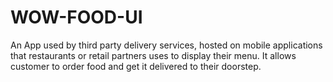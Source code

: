 # WOW-FOOD-UI
An App used by third party  delivery services, hosted on mobile applications that  restaurants or retail partners uses to display their  menu. It allows customer to order food and get it  delivered to their doorstep.
